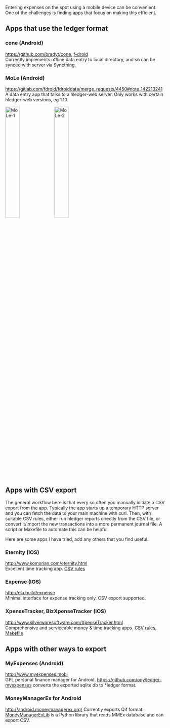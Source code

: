 Entering expenses on the spot using a mobile device can be convenient. One of the challenges is finding apps that focus on making this efficient. 

## Apps that use the ledger format

### cone (Android)

<https://github.com/bradyt/cone>, [f-droid](https://f-droid.org/en/packages/info.tangential.cone)\
Currently implements offline data entry to local directory, and so can be synced with server via Syncthing.

### MoLe (Android)
<https://gitlab.com/fdroid/fdroiddata/merge_requests/4450#note_142213241>\
A data entry app that talks to a hledger-web server.
Only works with certain hledger-web versions, eg 1.10.

<img src="https://camo.githubusercontent.com/7b3e91a4eca44a63091fb4dd3c969aa66bff9ded/68747470733a2f2f692e696d6775722e636f6d2f4455556c7632482e706e67" alt="MoLe-1" data-canonical-src="https://i.imgur.com/DUUlv2H.png" width="30%">
<img src="https://camo.githubusercontent.com/e38a7d08970fd0c024b52b28b26454761c705a9b/68747470733a2f2f692e696d6775722e636f6d2f514e363678704a2e706e67" alt="MoLe-2" data-canonical-src="https://i.imgur.com/QN66xpJ.png" width="30%">

## Apps with CSV export

The general workflow here is that every so often you manually initiate a CSV export from the app.
Typically the app starts up a temporary HTTP server and you can fetch the data to your main machine with curl.
Then, with suitable CSV rules, either run hledger reports directly from the CSV file,
or convert it/import the new transactions into a more permanent journal file.
A script or Makefile to automate this can be helpful.

Here are some apps I have tried, add any others that you find useful.

### Eternity (IOS)
<http://www.komorian.com/eternity.html>\
Excellent time tracking app.
[CSV rules](https://github.com/simonmichael/hledger/blob/master/examples/csv/eternity.csv.rules)

### Expense (IOS)
<http://ela.build/expense>\
Minimal interface for expense tracking only. CSV export supported.

### XpenseTracker, BizXpenseTracker (IOS)
<http://www.silverwaresoftware.com/XpenseTracker.html>\
Comprehensive and serviceable money & time tracking apps.
[CSV rules](https://github.com/simonmichael/hledger/blob/master/examples/csv/xpensetracker.csv.rules),
[Makefile](https://gist.github.com/simonmichael/06eed26bcc85c76d1604373418bc6c58)

## Apps with other ways to export

### MyExpenses (Android)
<http://www.myexpenses.mobi>\
GPL personal finance manager for Android.
<https://github.com/ony/ledger-myexpenses> converts the exported sqlite db to *ledger format.

### MoneyManagerEx for Android
<http://android.moneymanagerex.org/>
Currently exports Qif format. 
[MoneyManagerExLib](https://gitlab.com/alensiljak/moneymanagerexlib) is a Python library that reads MMEx database and can export CSV.